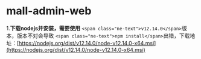 # **mall-admin-web**

1.**下载nodejs并安装，需要使用** `<span class="ne-text">v12.14.0</span>`版本，版本不对会导致 `<span class="ne-text">npm install</span>`出错，下载地址：[https://nodejs.org/dist/v12.14.0/node-v12.14.0-x64.msi](https://nodejs.org/dist/v12.14.0/node-v12.14.0-x64.msi)
